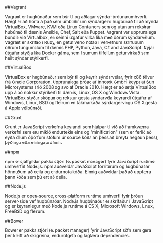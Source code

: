 ##Vagrant

Vagrant er hugbúnaður sem býr til og aðlagar sýndar-þróunarumhverfi. Hægt er að horfa á það sem umbúðir um sýndargervi hugbúnað til að mynda VirtualBox, VMware, KVM eða Linux Containers sem og utan um rekstrar hubúnað til dæmis Ansible, Chef, Salt eða Puppet. Vagrant var upprunalega bundið við Virtualbox, en seinni útgáfur virka líka með öðrum sýndarvélum. Vagrant er skrifað í Ruby, en getur verið notað í verkefnum skrifuðum í öðrum tungumálum til dæmis PHP, Python, Java, C# and JavaScript. Nýjar útgáfur styðja líka Docker gáma, sem í sumum tilfellum getur virkað sem heilt sýndar stýrikerfi.

##VirtualBox

VirtualBox er hugbúnaður sem býr til og keyrir sýndarvélar, fyrir x86 tölvur frá Oracle Corporation. Upprunalega þróað af Innotek GmbH, keypt af Sun Microsystems árið 2008 og svo af Oracle 2010. Hægt er að setja VirtualBox upp á þó nokkur stýrikerfi til dæmis, Linux, OS X og Windows Vista. VirtualBox styður sköpun og rekstur gesta sýndarvéla keyrandi útgáfur af Windows, Linux, BSD og fleirum en takmarkaða sýndargervingu OS X gesta á Apple vélbúnaði.

##Grunt

Grunt er JavaScript verkefna keyrandi sem hjálpar til við að framkvæma verkefni sem eru mikið endurtekin eins og "minification" (sem er ferlið að eyða öllum óþörfum stöfum úr source kóða án þess að breyta hegðun þess), þýðingu eða einingaprófanir.

##npm

npm er sjálfgildur pakka stjóri (e. packet manager) fyrir JavaScript runtime umhverfið Node.js. npm auðveldar JavaScript forriturum og hugbúnaðar hönnuðum að deila og endurnota kóða. Einnig auðveldar það að uppfæra þann kóða sem þú ert að deila.

##Node.js

Node.js er open-source, cross-platform runtime umhverfi fyrir þróun server-side vef hugbúnaðar. Node.js hugbúnaður er skrifaður í JavaScript og er keyranlegur með Node.js runtime á OS X, Microsoft Windows, Linux, FreeBSD og fleirum.

##Bower

Bower er pakka stjóri (e. packet manager) fyrir JavaScript söfn sem gera þér kleift að skilgreina, endurútgefa og lagfæra dependencies.


